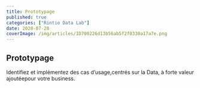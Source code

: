 ```yaml
---
title: Prototypage
published: true
categories: ["Rintio Data Lab"]
date: 2020-07-28
coverImage: /img/articles/ID700226d13b56ab5f2f0330a17a7e.png
---
```


## Prototypage

Identifiez et implémentez des cas d’usage,centrés sur la Data, à forte valeur ajoutéepour votre business.
